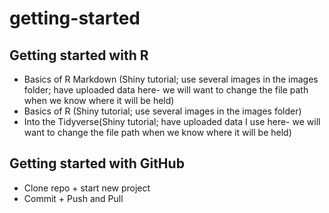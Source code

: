 # getting-started

## Getting started with R

- Basics of R Markdown (Shiny tutorial; use several images in the images folder; have uploaded data here- we will want to change the file path when we know where it will be held)
- Basics of R (Shiny tutorial; use several images in the images folder)
- Into the Tidyverse(Shiny tutorial; have uploaded data I use here- we will want to change the file path when we know where it will be held)

## Getting started with GitHub

- Clone repo + start new project
- Commit + Push and Pull
